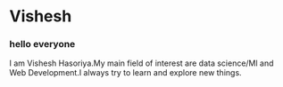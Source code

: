 # Vishesh
### hello everyone
I am Vishesh Hasoriya.My main field of interest are data science/Ml and Web Development.I always try to learn and explore new things.
